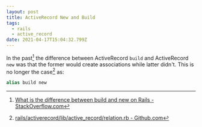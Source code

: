 ```yaml
---
layout: post
title: ActiveRecord New and Build
tags:
  - rails
  - active_record
date: 2021-04-17T15:04:32.799Z
---
```


In the past[^1] the difference between ActiveRecord `build` and  ActiveRecord `new` was that the former would create associations while latter didn't. This is no longer the case[^2] as:

```ruby
alias build new
```

[^1]: [What is the difference between build and new on Rails - StackOverflow.com](https://stackoverflow.com/questions/1253426/what-is-the-difference-between-build-and-new-on-rails/1253462#1253462)
[^2]: [rails/activerecord/lib/active_record/relation.rb - Github.com](https://github.com/rails/rails/blob/9a263e9a0ffb82faa6d3153fd1f35b814a366cd5/activerecord/lib/active_record/relation.rb#L79)

